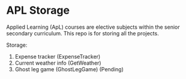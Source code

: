# APL Storage
Applied Learning (ApL) courses are elective subjects within the senior secondary curriculum. This repo is for storing all the projects.

Storage:
1. Expense tracker (ExpenseTracker)
2. Current weather info (GetWeather)
3. Ghost leg game (GhostLegGame) (Pending)